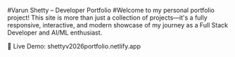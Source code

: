 #Varun Shetty – Developer Portfolio
#Welcome to my personal portfolio project! This site is more than just a collection of projects—it's a fully responsive, interactive, and modern showcase of my journey as a Full Stack Developer and AI/ML enthusiast.

🔗 Live Demo: shettyv2026portfolio.netlify.app
